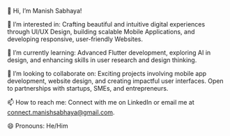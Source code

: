 👋 Hi, I’m Manish Sabhaya!

👀 I’m interested in: Crafting beautiful and intuitive digital experiences through UI/UX Design, building scalable Mobile Applications, and developing responsive, user-friendly Websites.

🌱 I’m currently learning: Advanced Flutter development, exploring AI in design, and enhancing skills in user research and design thinking.

💞️ I’m looking to collaborate on: Exciting projects involving mobile app development, website design, and creating impactful user interfaces. Open to partnerships with startups, SMEs, and entrepreneurs.

📫 How to reach me: Connect with me on LinkedIn or email me at connect.manishsabhaya@gmail.com.

😄 Pronouns: He/Him


<!---
manish-sabhaya/manish-sabhaya is a ✨ special ✨ repository because its `README.md` (this file) appears on your GitHub profile.
You can click the Preview link to take a look at your changes.
--->
